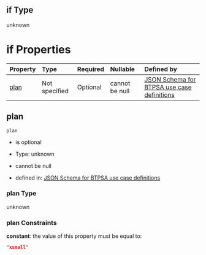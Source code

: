 ## if Type

unknown

# if Properties

| Property      | Type          | Required | Nullable       | Defined by                                                                                                                                                                                                                                  |
| :------------ | :------------ | :------- | :------------- | :------------------------------------------------------------------------------------------------------------------------------------------------------------------------------------------------------------------------------------------ |
| [plan](#plan) | Not specified | Optional | cannot be null | [JSON Schema for BTPSA use case definitions](btpsa-usecase-properties-services-items-allof-1-then-allof-90-then-allof-4-if-properties-plan.md "undefined#/properties/services/items/allOf/1/then/allOf/90/then/allOf/4/if/properties/plan") |

## plan



`plan`

*   is optional

*   Type: unknown

*   cannot be null

*   defined in: [JSON Schema for BTPSA use case definitions](btpsa-usecase-properties-services-items-allof-1-then-allof-90-then-allof-4-if-properties-plan.md "undefined#/properties/services/items/allOf/1/then/allOf/90/then/allOf/4/if/properties/plan")

### plan Type

unknown

### plan Constraints

**constant**: the value of this property must be equal to:

```json
"xsmall"
```
